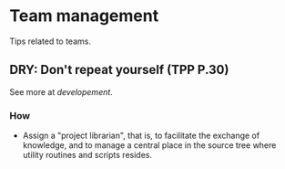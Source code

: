 # Team management

Tips related to teams.

## DRY: Don't repeat yourself (TPP P.30)

See more at *developement*.

### How

- Assign a "project librarian", that is, to facilitate the exchange of knowledge, and to manage a central place in the source tree where utility routines and scripts resides.